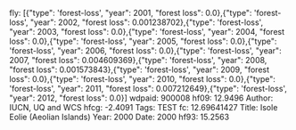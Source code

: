 fly: [{"type": 'forest-loss', "year": 2001, "forest loss": 0.0},{"type": 'forest-loss', "year": 2002, "forest loss": 0.001238702},{"type": 'forest-loss', "year": 2003, "forest loss": 0.0},{"type": 'forest-loss', "year": 2004, "forest loss": 0.0},{"type": 'forest-loss', "year": 2005, "forest loss": 0.0},{"type": 'forest-loss', "year": 2006, "forest loss": 0.0},{"type": 'forest-loss', "year": 2007, "forest loss": 0.004609369},{"type": 'forest-loss', "year": 2008, "forest loss": 0.001573843},{"type": 'forest-loss', "year": 2009, "forest loss": 0.0},{"type": 'forest-loss', "year": 2010, "forest loss": 0.0},{"type": 'forest-loss', "year": 2011, "forest loss": 0.007212649},{"type": 'forest-loss', "year": 2012, "forest loss": 0.0}]
wdpaid: 900008
hf09: 12.9496
Author: IUCN, UQ and WCS
hfcg: -2.4091
Tags: TEST
fc: 12.69641427
Title: Isole Eolie (Aeolian Islands)
Year: 2000
Date: 2000
hf93: 15.2563
